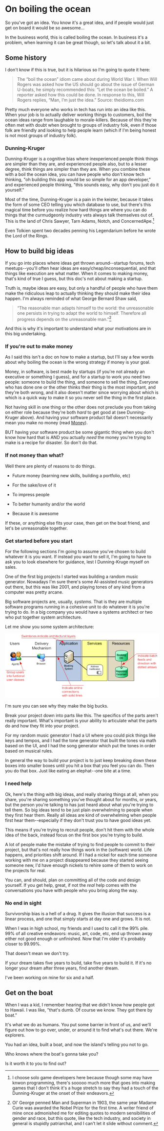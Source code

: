 # On boiling the ocean

So you've got an idea. 
You know it's a great idea, and if people would just get on board it would be so awesome...

In the business world, this is called boiling the ocean. 
In business it's a problem, when learning it can be great though, so let's talk about it a bit.

## Some history

I don't know if this is true, but it is hilarious so I'm going to quote it here:

> The “boil the ocean” idiom came about during World War I. When Will Rogers was asked how the US should go about the issue of German U-boats, he simply recommended this: “Let the ocean be boiled.” A reporter asked how this could be done. In response to this, Will Rogers replies, “Man, I’m just the idea.” Source: theidioms.com

Pretty much everyone who works in tech has run into an idea like this.
When your job is to actually deliver working things to customers, boil the ocean ideas range from laughable to morale-killers.
Because of this they're often met with doubt when brought to groups of industry folk, even if those folk are friendly and looking to help people learn (which if I'm being honest is not most groups of industry folk). 

### Dunning-Kruger

Dunning-Kruger is a cognitive bias where inexperienced people think things are simpler than they are, and experienced people also, but to a lesser degree, think things are simpler than they are.
When you combine these with a boil the ocean idea, you can have people who don't know tech thinking, "oh building this app would be so simple for an app developer," and experienced people thinking, "this sounds easy, why don't you just do it yourself."

Most of the time, Dunning-Kruger is a pain in the keister, because it takes the form of some CEO telling you which database to use, but there's this magical time before you realize how hard things are where you can do things that the curmudgeonly industry vets always talk themselves out of.
This is the land of Chris Sawyer, Tarn Adams, Notch, and ConcernedApe.[^1] 

Even Tolkien spent two decades penning his Legendarium before he wrote the Lord of the Rings. 

## How to build big ideas 

If you go into places where ideas get thrown around--startup forums, tech meetups--you'll often hear ideas are easy/cheap/inconsequential, and that things like execution are what matter. 
When it comes to making money, that's kind of true I guess, but this doc's not about making a startup.

Truth is, maybe ideas are easy, but only a handful of people who have them make the ridiculous leap to actually thinking they should make their idea happen. 
I'm always reminded of what George Bernard Shaw said,

> “The reasonable man adapts himself to the world: the unreasonable one persists in trying to adapt the world to himself. Therefore all progress depends on the unreasonable man.”[^2]

And this is why it's important to understand what your motivations are in this big undertaking.

### If you're out to make money

As I said this isn't a doc on how to make a startup, but I'll say a few words about why boiling the ocean is the wrong strategy if money is your goal. 

Money, in software, is best made by startups (if you're not already an executive or something I guess), and for a startup to work you need two people: someone to build the thing, and someone to sell the thing. 
Everyone who has done one or the other thinks their thing is the most important, and they're both wrong, and it also doesn't matter since worrying about which is which is a quick way to make it so you never sell the thing in the first place. 

Not having skill in one thing or the other does not preclude you from taking on either role because they're both _hard_ to get good at (see Dunning-Kruger above). 
And having your software product fail doesn't necessarily mean you make no money (read [Money][money]).

BUT having your software product be some gigantic thing when you don't know how hard that is AND you actually _need_ the money you're trying to make is a recipe for disaster. 
So don't do that.

### If not money than what?

Well there are plenty of reasons to do things.

* Future money (learning new skills, building a portfolio, etc)

* For the sake/love of it

* To impress people

* To better humanity and/or the world

* Because it is awesome

If these, or anything else fits your case, then get on the boat friend, and let's be unreasonable together.

### Get started before you start

For the following sections I'm going to assume you've chosen to build whatever it is you want.
If instead you want to sell it, I'm going to have to ask you to look elsewhere for guidance, lest I Dunning-Kruge myself on sales.

One of the first big projects I started was building a random music generator. 
Nowadays I'm sure there's some AI-assisted music generators out there, but this was like 2001, and playing tones of any kind from a computer was pretty arcane. 

Big software projects are, usually, _systems_.
That is they are multiple software programs running in a cohesive unit to do whatever it is you're trying to do.
In a big company you would have a systems architect or two who put together system architecture.

Let me show you some system architecture:

![A very basic system architecture diagram](https://github.com/planet-nine-app/money/blob/main/docs/system_architecture.png)

I'm sure you can see why they make the big bucks.

Break your project down into parts like this. 
The specifics of the parts aren't really important. 
What's important is your ability to articulate what the parts do and how they fit into your project.

For my random music generator I had a UI where you could pick things like keys and tempos, and I had the tone generator that built the tones via math based on the UI, and I had the song generator which put the tones in order based on musical rules. 

In general the way to build your project is to just keep breaking down these boxes into smaller boxes until you hit a box that you feel you can do.
Then you do that box.
Just like eating an elephat--one bite at a time.

### I need help

Ok, here's the thing with big ideas, and really sharing things at all, when you share, you're sharing something you've thought about for months, or years, but the person you're talking to has just heard about what you're trying to tell them.
So big ideas tend to be just plain overwhelming to people when they first hear them. 
Really all ideas are kind of overwhelming when people first hear them--especially if they don't trust you to have good ideas yet.

This means if you're trying to recruit people, don't hit them with the whole idea of the back, instead focus on the first box you're trying to build. 

A lot of people make the mistake of trying to find people to commit to their project, but that's not really how things work in the (software) world. 
Life happens, and priorities shift around. 
If I had a nickel for each time someone working with me on a project disappeared because they started seeing someone new, I'd have enough nickels to rehire some of them to work on the projects for real. 

You can, and should, plan on committing all of the code and design yourself.
If you get help, great, if not the _real_ help comes with the conversations you have with people who you bring along the way. 

### No end in sight

Survivorship bias is a hell of a drug.
It gives the illusion that success is a linear process, and one that simply starts at day one and grows.
It is not.

When I was in high school, my friends and I used to call it the 99% pile.
99% of all creative endeavors: music, art, code, etc, end up thrown away either not good enough or unfinished.
Now that I'm older it's probably closer to 99.99%. 

That doesn't mean we don't try.

If your dream takes five years to build, take five years to build it.
If it's no longer your dream after three years, find another dream.

I've been working on mine for six and a half.

## Get on the boat

When I was a kid, I remember hearing that we didn't know how people got to Hawaii.
I was like, "that's dumb. Of course we know. They got there by boat."

It's what we do as humans.
You put some barrier in front of us, and we'll figure out how to go over, under, or around it to find what's out there.
We're explorers.

You had an idea, built a boat, and now the island's telling you not to go. 

Who knows where the boat's gonna take you?

Is it worth it to you to find out?



[money]: https://github.com/planet-nine-app/money


[^1]: I choose solo game developers here because though some may have knwon programming, there's sooooo much more that goes into making games that I don't think it's a huge stretch to say they had a touch of the Dunning-Kruger at the onset of their endeavors. 

[^2]: Ol' George penned Man and Superman in 1903, the same year Madame Curie was awarded the Nobel Prize for the first time. A writer friend of mine once admonished me for editing quotes to modern sensibilities of gender and race, but this quote, like the tech industry, and society in general is stupidly patriarchal, and I can't let it slide without comment.
